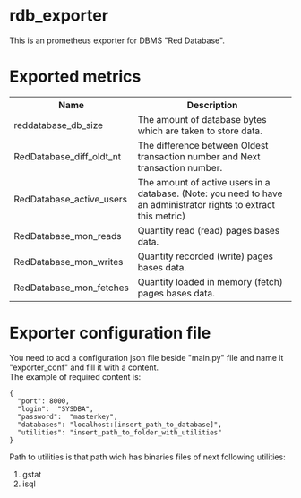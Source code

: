 # rdb_exporter
This is an prometheus exporter for DBMS "Red Database".
# Exported metrics
<table>
  <tr>
    <th>Name</th>
    <th>Description</th>
  </tr>
  <tr><td>reddatabase_db_size</td><td>The amount of database bytes which are taken to store data.</td></tr>
  <tr><td>RedDatabase_diff_oldt_nt</td><td>The difference between Oldest transaction number and Next transaction number.</td></tr>
  <tr><td>RedDatabase_active_users</td><td>The amount of active users in a database. (Note: you need to have an administrator rights to extract this metric)</td></tr>
  <tr><td>RedDatabase_mon_reads</td><td>Quantity read (read) pages bases data.</td></tr>
  <tr><td>RedDatabase_mon_writes</td><td>Quantity recorded (write) pages bases data.</td></tr>
  <tr><td>RedDatabase_mon_fetches</td><td>Quantity loaded in memory (fetch) pages bases data.</td></tr>
</table>

# Exporter configuration file
You need to add a configuration json file beside "main.py" file and name it "exporter_conf" and fill it with a content.
<br>
The example of required content is:
```
{
  "port": 8000, 
  "login":  "SYSDBA", 
  "password":  "masterkey", 
  "databases": "localhost:[insert_path_to_database]",
  "utilities": "insert_path_to_folder_with_utilities"
}
```
Path to utilities is that path wich has binaries files of next following utilities:
1. gstat
2. isql
